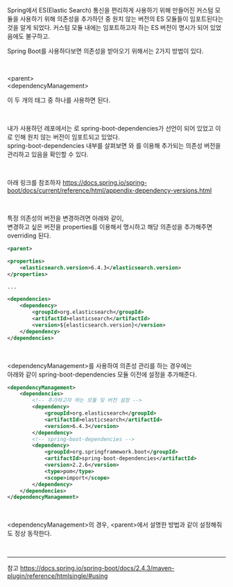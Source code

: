 Spring에서 ES(Elastic Search) 통신을 편리하게 사용하기 위해 만들어진 커스텀 모듈을 사용하기 위해 의존성을 추가하던 중 원치 않는 버전의 ES 모듈들이 임포트된다는 것을 알게 되었다. 커스텀 모듈 내에는 임포트하고자 하는 ES 버전이 명시가 되어 있었음에도 불구하고.

Spring Boot를 사용하다보면 의존성을 받아오기 위해서는 2가지 방법이 있다.

<br>

\<parent> <br>
\<dependencyManagement>

이 두 개의 태그 중 하나를 사용하면 된다.

<br>

내가 사용하던 레포에서는 <dependencyManagement>로 spring-boot-dependencies가 선언이 되어 있었고 이로 인해 원치 않는 버전이 임포트되고 있었다. <br>
	spring-boot-dependencies 내부를 살펴보면 <properties>와 <dependencyManagement>를 이용해 추가되는 의존성 버전을 관리하고 있음을 확인할 수 있다.

<br>

아래 링크를 참조하자
https://docs.spring.io/spring-boot/docs/current/reference/html/appendix-dependency-versions.html

<br>

특정 의존성의 버전을 변경하려면 아래와 같이, <br>
변경하고 싶은 버전을 properties를 이용해서 명시하고 해당 의존성을 추가해주면 overriding 된다.

```xml
<parent>

<properties>
	<elasticsearch.version>6.4.3</elasticsearch.version>
</properties>

...

<dependencies>
	<dependency>
		<groupId>org.elasticsearch</groupId>
		<artifactId>elasticsearch</artifactId>
		<version>${elasticsearch.version}</version>
	</dependency>
</dependencies>
```

<br>

\<dependencyManagement>를 사용하여 의존성 관리를 하는 경우에는 <br>
아래와 같이 spring-boot-dependencies 모듈 이전에 설정을 추가해준다.

```xml
<dependencyManagement>
	<dependencies>
		<!-- 추가하고자 하는 모듈 및 버전 설정 -->
		<dependency>
			<groupId>org.elasticsearch</groupId>
			<artifactId>elasticsearch</artifactId>
			<version>6.4.3</version>
		</dependency>
		<!-- spring-boot-dependencies -->
		<dependency>
			<groupId>org.springframework.boot</groupId>
			<artifactId>spring-boot-dependencies</artifactId>
			<version>2.2.6</version>
			<type>pom</type>
			<scope>import</scope>
		</dependency>
	</dependencies>
</dependencyManagement>
```
<br>

\<dependencyManagement>의 경우, \<parent>에서 설명한 방법과 같이 설정해줘도 정상 동작한다.

<br>

---

참고
https://docs.spring.io/spring-boot/docs/2.4.3/maven-plugin/reference/htmlsingle/#using
